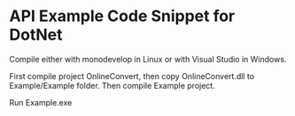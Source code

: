 API Example Code Snippet for DotNet
===================================

Compile either with monodevelop in Linux or with Visual Studio in Windows.

First compile project OnlineConvert, then copy OnlineConvert.dll to
Example/Example folder. Then compile Example project.

Run Example.exe





